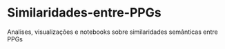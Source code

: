 # Similaridades-entre-PPGs
Analises, visualizações e notebooks sobre similaridades semânticas entre PPGs
